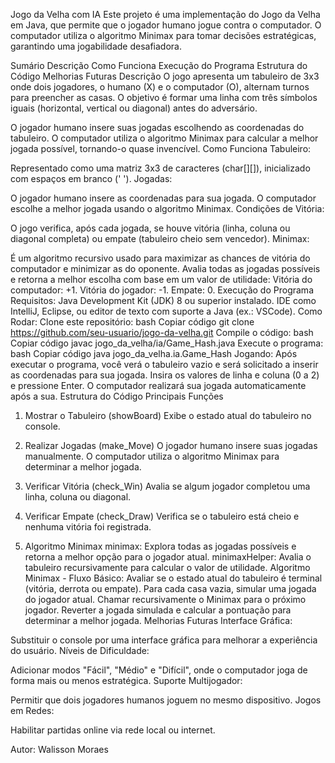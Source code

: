 Jogo da Velha com IA
Este projeto é uma implementação do Jogo da Velha em Java, que permite que o jogador humano jogue contra o computador. O computador utiliza o algoritmo Minimax para tomar decisões estratégicas, garantindo uma jogabilidade desafiadora.

Sumário
Descrição
Como Funciona
Execução do Programa
Estrutura do Código
Melhorias Futuras
Descrição
O jogo apresenta um tabuleiro de 3x3 onde dois jogadores, o humano (X) e o computador (O), alternam turnos para preencher as casas. O objetivo é formar uma linha com três símbolos iguais (horizontal, vertical ou diagonal) antes do adversário.

O jogador humano insere suas jogadas escolhendo as coordenadas do tabuleiro.
O computador utiliza o algoritmo Minimax para calcular a melhor jogada possível, tornando-o quase invencível.
Como Funciona
Tabuleiro:

Representado como uma matriz 3x3 de caracteres (char[][]), inicializado com espaços em branco (' ').
Jogadas:

O jogador humano insere as coordenadas para sua jogada.
O computador escolhe a melhor jogada usando o algoritmo Minimax.
Condições de Vitória:

O jogo verifica, após cada jogada, se houve vitória (linha, coluna ou diagonal completa) ou empate (tabuleiro cheio sem vencedor).
Minimax:

É um algoritmo recursivo usado para maximizar as chances de vitória do computador e minimizar as do oponente.
Avalia todas as jogadas possíveis e retorna a melhor escolha com base em um valor de utilidade:
Vitória do computador: +1.
Vitória do jogador: -1.
Empate: 0.
Execução do Programa
Requisitos:
Java Development Kit (JDK) 8 ou superior instalado.
IDE como IntelliJ, Eclipse, ou editor de texto com suporte a Java (ex.: VSCode).
Como Rodar:
Clone este repositório:
bash
Copiar código
git clone https://github.com/seu-usuario/jogo-da-velha.git
Compile o código:
bash
Copiar código
javac jogo_da_velha/ia/Game_Hash.java
Execute o programa:
bash
Copiar código
java jogo_da_velha.ia.Game_Hash
Jogando:
Após executar o programa, você verá o tabuleiro vazio e será solicitado a inserir as coordenadas para sua jogada.
Insira os valores de linha e coluna (0 a 2) e pressione Enter.
O computador realizará sua jogada automaticamente após a sua.
Estrutura do Código
Principais Funções
1. Mostrar o Tabuleiro (showBoard)
Exibe o estado atual do tabuleiro no console.

2. Realizar Jogadas (make_Move)
O jogador humano insere suas jogadas manualmente.
O computador utiliza o algoritmo Minimax para determinar a melhor jogada.
3. Verificar Vitória (check_Win)
Avalia se algum jogador completou uma linha, coluna ou diagonal.
4. Verificar Empate (check_Draw)
Verifica se o tabuleiro está cheio e nenhuma vitória foi registrada.
5. Algoritmo Minimax
minimax: Explora todas as jogadas possíveis e retorna a melhor opção para o jogador atual.
minimaxHelper: Avalia o tabuleiro recursivamente para calcular o valor de utilidade.
Algoritmo Minimax - Fluxo Básico:
Avaliar se o estado atual do tabuleiro é terminal (vitória, derrota ou empate).
Para cada casa vazia, simular uma jogada do jogador atual.
Chamar recursivamente o Minimax para o próximo jogador.
Reverter a jogada simulada e calcular a pontuação para determinar a melhor jogada.
Melhorias Futuras
Interface Gráfica:

Substituir o console por uma interface gráfica para melhorar a experiência do usuário.
Níveis de Dificuldade:

Adicionar modos "Fácil", "Médio" e "Difícil", onde o computador joga de forma mais ou menos estratégica.
Suporte Multijogador:

Permitir que dois jogadores humanos joguem no mesmo dispositivo.
Jogos em Redes:

Habilitar partidas online via rede local ou internet.

Autor: Walisson Moraes

